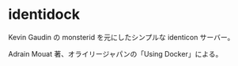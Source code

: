 identidock
==========

Kevin Gaudin の monsterid を元にしたシンプルな identicon サーバー。

Adrain Mouat 著、オライリージャパンの「Using Docker」による。
